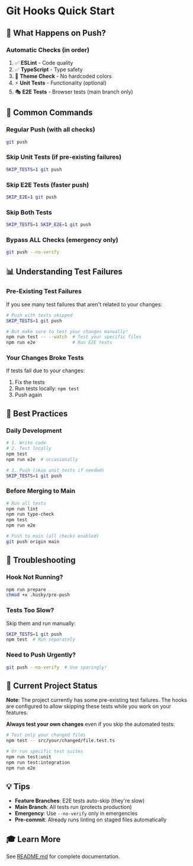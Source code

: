 # Git Hooks Quick Start

## 🎯 What Happens on Push?

### Automatic Checks (in order)

1. ✅ **ESLint** - Code quality
2. ✅ **TypeScript** - Type safety
3. 🎨 **Theme Check** - No hardcoded colors
4. ⚡ **Unit Tests** - Functionality (optional)
5. 🎭 **E2E Tests** - Browser tests (main branch only)

## 🚀 Common Commands

### Regular Push (with all checks)

```bash
git push
```

### Skip Unit Tests (if pre-existing failures)

```bash
SKIP_TESTS=1 git push
```

### Skip E2E Tests (faster push)

```bash
SKIP_E2E=1 git push
```

### Skip Both Tests

```bash
SKIP_TESTS=1 SKIP_E2E=1 git push
```

### Bypass ALL Checks (emergency only)

```bash
git push --no-verify
```

## 📊 Understanding Test Failures

### Pre-Existing Test Failures

If you see many test failures that aren't related to your changes:

```bash
# Push with tests skipped
SKIP_TESTS=1 git push

# But make sure to test your changes manually!
npm run test -- --watch  # Test your specific files
npm run e2e              # Run E2E tests
```

### Your Changes Broke Tests

If tests fail due to your changes:

1. Fix the tests
2. Run tests locally: `npm test`
3. Push again

## 🎯 Best Practices

### Daily Development

```bash
# 1. Write code
# 2. Test locally
npm test
npm run e2e  # occasionally

# 3. Push (skip unit tests if needed)
SKIP_TESTS=1 git push
```

### Before Merging to Main

```bash
# Run all tests
npm run lint
npm run type-check
npm test
npm run e2e

# Push to main (all checks enabled)
git push origin main
```

## 🔧 Troubleshooting

### Hook Not Running?

```bash
npm run prepare
chmod +x .husky/pre-push
```

### Tests Too Slow?

Skip them and run manually:

```bash
SKIP_TESTS=1 git push
npm test  # Run separately
```

### Need to Push Urgently?

```bash
git push --no-verify  # Use sparingly!
```

## 📝 Current Project Status

**Note**: The project currently has some pre-existing test failures. The hooks are configured to allow skipping these tests while you work on your features.

**Always test your own changes** even if you skip the automated tests:

```bash
# Test only your changed files
npm test -- src/your/changed/file.test.ts

# Or run specific test suites
npm run test:unit
npm run test:integration
npm run e2e
```

## 💡 Tips

- **Feature Branches**: E2E tests auto-skip (they're slow)
- **Main Branch**: All tests run (protects production)
- **Emergency**: Use `--no-verify` only in emergencies
- **Pre-commit**: Already runs linting on staged files automatically

## 🎓 Learn More

See [README.md](./.husky/README.md) for complete documentation.
